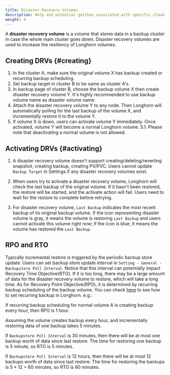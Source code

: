 ```yaml
---
title: Disaster Recovery Volumes
description: Help and potential gotchas associated with specific cloud providers.
weight: 4
---
```


A **disaster recovery volume** is a volume that stores data in a backup cluster in case the whole main cluster goes down. Disaster recovery volumes are used to increase the resiliency of Longhorn volumes.

## Creating DRVs {#creating}

1. In the cluster A, make sure the original volume X has backup created or recurring backup scheduling.
2. Set backup target in cluster B to be same as cluster A's.
3. In backup page of cluster B, choose the backup volume X then create disaster recovery volume Y. It's highly recommended
to use backup volume name as disaster volume name.
4. Attach the disaster recovery volume Y to any node. Then Longhorn will automatically polling for the last backup of the
volume X, and incrementally restore it to the volume Y.
5. If volume X is down, users can activate volume Y immediately. Once activated, volume Y will become a
normal Longhorn volume.
    5.1. Please note that deactivating a normal volume is not allowed.

## Activating DRVs {#activating}

1. A disaster recovery volume doesn't support creating/deleting/reverting snapshot, creating backup, creating
PV/PVC. Users cannot update `Backup Target` in Settings if any disaster recovery volumes exist.

2. When users try to activate a disaster recovery volume, Longhorn will check the last backup of the original volume. If
it hasn't been restored, the restore will be started, and the activate action will fail. Users need to wait for
the restore to complete before retrying.

3. For disaster recovery volume, `Last Backup` indicates the most recent backup of its original backup volume. If the icon
representing disaster volume is gray, it means the volume is restoring `Last Backup` and users cannot activate this
volume right now; if the icon is blue, it means the volume has restored the `Last Backup`.

## RPO and RTO
Typically incremental restore is triggered by the periodic backup store update. Users can set backup store update
interval in `Setting - General - Backupstore Poll Interval`. Notice that this interval can potentially impact
Recovery Time Objective(RTO). If it is too long, there may be a large amount of data for the disaster recovery volume to
restore, which will take a long time. As for Recovery Point Objective(RPO), it is determined by recurring backup
scheduling of the backup volume. You can check [here](../scheduling-backups-and-snapshots) to see how to set recurring backup in Longhorn.
e.g.:

If recurring backup scheduling for normal volume A is creating backup every hour, then RPO is 1 hour.

Assuming the volume creates backup every hour, and incrementally restoring data of one backup takes 5 minutes.

If `Backupstore Poll Interval` is 30 minutes, then there will be at most one backup worth of data since last restore.
The time for restoring one backup is 5 minute, so RTO is 5 minutes.

If `Backupstore Poll Interval` is 12 hours, then there will be at most 12 backups worth of data since last restore.
The time for restoring the backups is 5 * 12 = 60 minutes, so RTO is 60 minutes.
